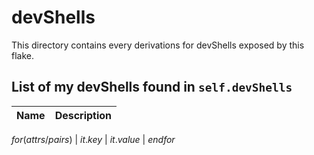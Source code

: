 # devShells

This directory contains every derivations for devShells exposed by this flake.

## List of my devShells found in `self.devShells`

| Name | Description |
| ---- | ----------- |
$for(attrs/pairs)$
| $it.key$ | $it.value$ |
$endfor$

